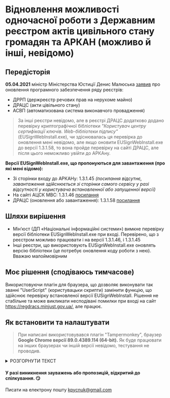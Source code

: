 # Відновлення можливості одночасної роботи з Державним реєстром актів цивільного стану громадян та АРКАН (можливо й інші, невідомо)


## Передісторія
**05.04.2021** міністр Міністерства Юстиції Денис Малюська [заявив](https://sud.ua/ru/news/ukraine/197994-maye-litati-onovili-platformu-na-yakiy-pratsyuyut-reyestri-minyustu) про оновлення програмного забезпечення ряду реєстрів:
* ДРРП (держреєстр речових прав на нерухоме майно)
* ДРАЦС (акти цівільного стану)
* АСВП (автоматизована система виконавчого провадження)

>За інші реєстри невідомо, але в реєстрі ДРАЦС додатково додано перевірку криптографічної бібліотеки
*"Користувач центру сертифікації ключів. Web-бібліотеки підпису"* (EUSignWebInstall.exe), чи здіснювалась ця перевірка до оновлення мені невідомо, але якщо оновити EUSignWebInstall.exe до версії 1.3.1.58, то вона пройде перевірку на сайті ДРАЦС, але після цього неможливо увійти до АРКАну.

**Версії EUSignWebInstall.exe, що пропонуються для завантаження (про які мені відомо):**
* Зі сторінки входу до АРКАНу: 1.3.1.45 *(посилання відсутнє, завантаження здійснюється зі сторінки самого сервісу у разі відсутності у користувача встановленної або запущенної версії)*
* На сайті АЦСК МВС: 1.3.1.46  [посилання](https://ca.mvs.gov.ua/download/install/EUSignWebInstall.exe)
* ДРАЦС (оновлення або завантаження): 1.3.1.58 [посилання](https://iit.com.ua/download/productfiles/EUSignWebInstall.exe)


## Шляхи вирішення
* Мін‘юст (ДП «Національні інформаційні системи») вимкне перевірку версії бібліотеки EUSignWebInstall.exe при вході. Перевірено, що з реєстром можливо працювати і на версії 1.3.1.46, і 1.3.1.45
* Інші реєстри, що використовують EUSignWebInstall.exe оновлять версію бібліотеки (це потребує оновлення коду роботи з нею). Вважаю малоймовірним


## Моє рішення (сподіваюсь тимчасове)
Використовуючи плагін для браузера, що дозволяє виконувати так званні "UserScript" (користувацьки скрипти) замінити функцію, що здійснює перевірку встановленої версії EUSignWebInstall.
Рішення не стабільне та може викликати несподівані помилки при вході на сайт https://regdracs.minjust.gov.ua/, але працює.


## Як встановити та налаштувати
>При написані використовувався плагін "Tampermonkey", браузер **Google Chrome версії 89.0.4389.114 (64-bit).**
Як буде працювати на інших браузерах чи іншій версії невідомо, тестування не проводив.

<details>
<summary>РОЗГОРНУТИ ТЕКСТ</summary>

**Завантажити плагін "Tampermonkey":**
* Google Chrome [(відкрити сторінку завантаження плагіну)](https://chrome.google.com/webstore/detail/tampermonkey/dhdgffkkebhmkfjojejmpbldmpobfkfo)
* Firefox [(відкрити сторінку завантаження плагіну)](https://addons.mozilla.org/ru/firefox/addon/tampermonkey/)
* Opera [(відкрити сторінку завантаження плагіну)](https://addons.opera.com/ru/extensions/details/tampermonkey-beta/)

**Встановити розширення**

**Завантажити скрипт**

**Додати скрипт до роширення Tempermonkey:**

> Процес додавання скрипта зробив на прикладі браузера Google Chrome версії 89:

1. **Відкрити емблему плагінів та натиснути на іконку плагіну Tempermonkey**
   ![](images/1.jpg)
1. **З випадаючого меню обрати "Dashboard"**
   ![](images/2.jpg)
   <img src="images/2.jpg" width="512">
1. **У правій частині натиснути на плюс (+)**
   ![](images/3.jpg)
1. **Повністю замінити текст скрипту на скопійований за** [**посиланням**](https://raw.githubusercontent.com/kpycnuk/regdracs/main/regdracs_TM.js) *(для відкриття у новій вкладці зажміть Ctrl+клік мишкою)*
   ![](images/4.jpg)
1. **В меню натиснути на "File" та з випадаючого меню обрати "Save"**
   ![](images/5.jpg)
1. **Закрити сторінку та спробувати перейти на сайт ДРАЦС**
</details>

#### У разі виникнення зауважень або пропозицій, відкритий до спілкування. :smirk:
Писати на електрону пошту kpycnuk@gmail.com
